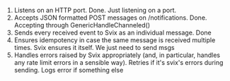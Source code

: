1. Listens on an HTTP port.
    Done. Just listening on a port.
2. Accepts JSON formatted POST messages on /notifications.
    Done. Accepting through GenericHandleChanneled()
3. Sends every received event to Svix as an individual message.
    Done
4. Ensures idempotency in case the same message is received multiple times.
    Svix ensures it itself. We just need to send msgs
5. Handles errors raised by Svix appropriately (and, in particular, handles any rate limit errors in a sensible way).
    Retries if it's svix's errors during sending. Logs error if something else
